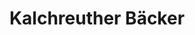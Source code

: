 ---
title: "Kalchreuther Bäcker"
url: /nuernberg/kalchreuther-baecker-flurstrasse/
shop: Bäckerei
---